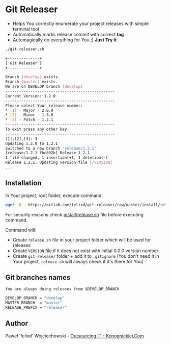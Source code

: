 # Git Releaser

* Helps You correctly enumerate your project releases with simple terminal tool
* Automatically marks release commit with correct **tag**
* Automagically do everything for You ;)  **Just Try It**

```bash
./git-releaser.sh

+--------------+
| Git Releaser |
+--------------+

Branch [develop] exists.
Branch [master] exists.
We are on DEVELOP branch [develop]
------------------------------------------------
Current Version: 1.2.0
------------------------------------------------
Please select Your release number:
* [1] - Major - 2.0.0
* [2] - Minor - 1.3.0
* [3] - Patch - 1.2.1
------------------------------------------------
To exit press any other key.
------------------------------------------------
[1],[2],[3]: 3
Updating 1.2.0 to 1.2.1
Switched to a new branch 'release/1.2.1'
[release/1.2.1 fbc802b] Release 1.2.1
1 file changed, 1 insertion(+), 1 deletion(-)
Release 1.2.1. Updating version file [/VERSION]
...
```

## Installation

In Your project, root folder, execute command:

```bash
wget -O - https://gitlab.com/felixd/git-releaser/raw/master/install/release.sh | bash
```

For security reasons check [install/release.sh](install/release.sh) file before executing command.

Command will:
* Create `release.sh` file in your project folder which will be used for releases
* Create `VERSION` file if it does not exist with initial 0.0.0 version number
* Create `git-release/` folder + add it to `.gitignore` (You don't need it in Your project, `release.sh` will always check if it's there for You)

## Git branches names

`You are always doing releases from $DEVELOP_BRANCH`

```bash
DEVELOP_BRANCH = "develop"
MASTER_BRANCH  = "master"
RELEASE_PREFIX = "release/"
```

## Author

Paweł 'felixd' Wojciechowski - [Outsourcing IT - Konopnickiej.Com](http://konopnickiej.com)
